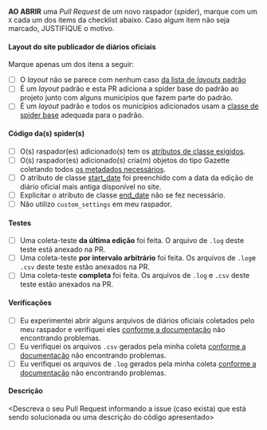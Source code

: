 **AO ABRIR** uma *Pull Request* de um novo raspador (*spider*), marque com um `X` cada um dos items da checklist abaixo. Caso algum item não seja marcado, JUSTIFIQUE o motivo.

#### Layout do site publicador de diários oficiais
Marque apenas um dos itens a seguir:
- [ ] O *layout* não se parece com nenhum caso [da lista de *layouts* padrão](https://docs.queridodiario.ok.org.br/pt-br/latest/contribuindo/lista-sistemas-replicaveis.html)
- [ ] É um *layout* padrão e esta PR adiciona a spider base do padrão ao projeto junto com alguns municípios que fazem parte do padrão.
- [ ] É um *layout* padrão e todos os municípios adicionados usam a [classe de spider base](https://github.com/okfn-brasil/querido-diario/tree/main/data_collection/gazette/spiders/base) adequada para o padrão.

#### Código da(s) spider(s)
- [ ] O(s) raspador(es) adicionado(s) tem os [atributos de classe exigidos](https://docs.queridodiario.ok.org.br/pt-br/latest/contribuindo/raspadores.html#UFMunicipioSpider).
- [ ] O(s) raspador(es) adicionado(s) cria(m) objetos do tipo Gazette coletando todos [os metadados necessários](https://docs.queridodiario.ok.org.br/pt-br/latest/contribuindo/raspadores.html#Gazette).
- [ ] O atributo de classe [start_date](https://docs.queridodiario.ok.org.br/pt-br/latest/contribuindo/raspadores.html#UFMunicipioSpider.start_date) foi preenchido com a data da edição de diário oficial mais antiga disponível no site.
- [ ] Explicitar o atributo de classe [end_date](https://docs.queridodiario.ok.org.br/pt-br/latest/contribuindo/raspadores.html#UFMunicipioSpider.end_date) não se fez necessário.
- [ ] Não utilizo `custom_settings` em meu raspador.

#### Testes
- [ ] Uma coleta-teste **da última edição** foi feita. O arquivo de `.log` deste teste está anexado na PR.
- [ ] Uma coleta-teste **por intervalo arbitrário** foi feita. Os arquivos de `.log`e `.csv` deste teste estão anexados na PR.
- [ ] Uma coleta-teste **completa** foi feita. Os arquivos de `.log` e `.csv` deste teste estão anexados na PR.

#### Verificações
- [ ] Eu experimentei abrir alguns arquivos de diários oficiais coletados pelo meu raspador e verifiquei eles [conforme a documentação](https://docs.queridodiario.ok.org.br/pt-br/latest/contribuindo/raspadores.html#diarios-oficiais-data-collection-data) não encontrando problemas.
- [ ] Eu verifiquei os arquivos `.csv` gerados pela minha coleta [conforme a documentação](https://docs.queridodiario.ok.org.br/pt-br/latest/contribuindo/raspadores.html#tabela-da-coleta-arquivo-csv) não encontrando problemas.
- [ ] Eu verifiquei os arquivos de `.log` gerados pela minha coleta [conforme a documentação](https://docs.queridodiario.ok.org.br/pt-br/latest/contribuindo/raspadores.html#log-arquivo-log) não encontrando problemas.

#### Descrição

<Descreva o seu Pull Request informando a issue (caso exista) que está sendo solucionada ou uma descrição do código apresentado>
